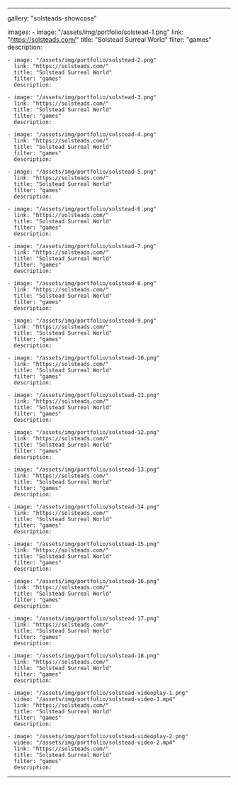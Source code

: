 ---

gallery: "solsteads-showcase"

images:
    - image: "/assets/img/portfolio/solstead-1.png"
      link: "https://solsteads.com/"
      title: "Solstead Surreal World"
      filter: "games"
      description:

    - image: "/assets/img/portfolio/solstead-2.png"
      link: "https://solsteads.com/"
      title: "Solstead Surreal World"
      filter: "games"
      description:

    - image: "/assets/img/portfolio/solstead-3.png"
      link: "https://solsteads.com/"
      title: "Solstead Surreal World"
      filter: "games"
      description:

    - image: "/assets/img/portfolio/solstead-4.png"
      link: "https://solsteads.com/"
      title: "Solstead Surreal World"
      filter: "games"
      description:

    - image: "/assets/img/portfolio/solstead-5.png"
      link: "https://solsteads.com/"
      title: "Solstead Surreal World"
      filter: "games"
      description:

    - image: "/assets/img/portfolio/solstead-6.png"
      link: "https://solsteads.com/"
      title: "Solstead Surreal World"
      filter: "games"
      description:

    - image: "/assets/img/portfolio/solstead-7.png"
      link: "https://solsteads.com/"
      title: "Solstead Surreal World"
      filter: "games"
      description:

    - image: "/assets/img/portfolio/solstead-8.png"
      link: "https://solsteads.com/"
      title: "Solstead Surreal World"
      filter: "games"
      description:

    - image: "/assets/img/portfolio/solstead-9.png"
      link: "https://solsteads.com/"
      title: "Solstead Surreal World"
      filter: "games"
      description:

    - image: "/assets/img/portfolio/solstead-10.png"
      link: "https://solsteads.com/"
      title: "Solstead Surreal World"
      filter: "games"
      description:

    - image: "/assets/img/portfolio/solstead-11.png"
      link: "https://solsteads.com/"
      title: "Solstead Surreal World"
      filter: "games"
      description:

    - image: "/assets/img/portfolio/solstead-12.png"
      link: "https://solsteads.com/"
      title: "Solstead Surreal World"
      filter: "games"
      description:

    - image: "/assets/img/portfolio/solstead-13.png"
      link: "https://solsteads.com/"
      title: "Solstead Surreal World"
      filter: "games"
      description:

    - image: "/assets/img/portfolio/solstead-14.png"
      link: "https://solsteads.com/"
      title: "Solstead Surreal World"
      filter: "games"
      description:

    - image: "/assets/img/portfolio/solstead-15.png"
      link: "https://solsteads.com/"
      title: "Solstead Surreal World"
      filter: "games"
      description:

    - image: "/assets/img/portfolio/solstead-16.png"
      link: "https://solsteads.com/"
      title: "Solstead Surreal World"
      filter: "games"
      description:

    - image: "/assets/img/portfolio/solstead-17.png"
      link: "https://solsteads.com/"
      title: "Solstead Surreal World"
      filter: "games"
      description:

    - image: "/assets/img/portfolio/solstead-18.png"
      link: "https://solsteads.com/"
      title: "Solstead Surreal World"
      filter: "games"
      description:

    - image: "/assets/img/portfolio/solstead-videoplay-1.png"
      video: "/assets/img/portfolio/solstead-video-1.mp4"
      link: "https://solsteads.com/"
      title: "Solstead Surreal World"
      filter: "games"
      description:

    - image: "/assets/img/portfolio/solstead-videoplay-2.png"
      video: "/assets/img/portfolio/solstead-video-2.mp4"
      link: "https://solsteads.com/"
      title: "Solstead Surreal World"
      filter: "games"
      description:
---